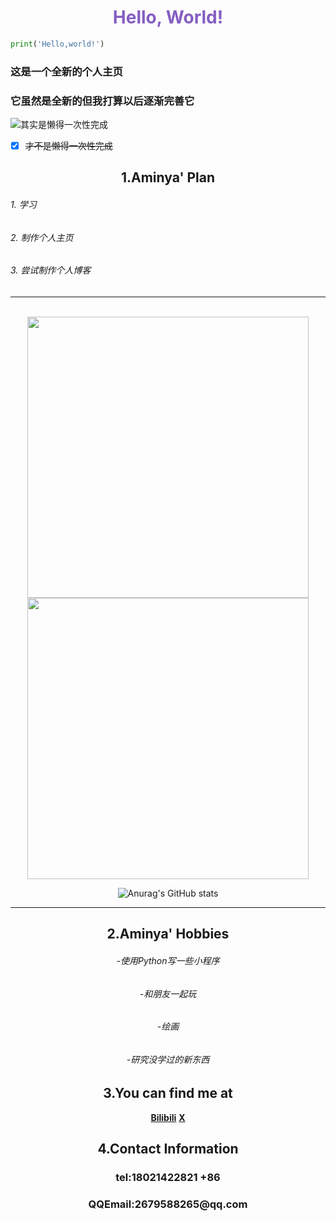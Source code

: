 <h1 align="center" class="info" style="color:#845EC2">Hello, World!</h1>

```python
print('Hello,world!')
```
<h3>这是一个全新的个人主页</h3>
<h3>它虽然是全新的但我打算以后逐渐完善它</h3>

![其实是懒得一次性完成](https://i2.hdslb.com/bfs/face/e0edeabd3db870247f770caa3d3301ef6ac8dbe7.jpg@150w_150h.jpg)
- [x] ~~才不是懒得一次性完成~~
<h2 align="center" class="info">1.Aminya' Plan</h2>

<h6>1. 学习</h6>
<h6>2. 制作个人主页</h6>
<h6>3. 尝试制作个人博客</h6>

***
<br/>
<div align="center">
  <a href="https://github.com/anuraghazra/github-readme-stats#gh-dark-mode-only">
  <img width="450em" src="https://github-readme-stats.vercel.app/api?username=Aminya121&show_icons=true&title_color=FFFFFF&text_color=D65DB1&icon_color=FFC75F&bg_color=DEG,5B63B7,7661BA,905EBA,A95AB8">
  </a>
  <a href="https://github.com/anuraghazra/github-readme-stats#gh-light-mode-only">
    <img width="450em" src="https://github-readme-stats.vercel.app/api/top-langs/?username=Aminya121&">
  </a>
  <br>

![Anurag's GitHub stats](https://github-readme-stats.vercel.app/api?username=Aminya121&show_icons=true&title_color=FFFFFF&text_color=D65DB1&icon_color=FFC75F&bg_color=DEG,5B63B7,7661BA,905EBA,A95AB8
)


***
<h2 align="center" class="info">2.Aminya' Hobbies</h2>
    
<h6>-使用Python写一些小程序</h6>
<h6>-和朋友一起玩</h6>
<h6>-绘画</h6>
<h6>-研究没学过的新东西</h6>

## **3.You can find me at**
 **[Bilibili](https://space.bilibili.com/1331353550)**
 **[X](https://x.com/___Aminya___)**
## **4.Contact Information**
 <h3>tel:18021422821 +86</h3>
 <h3>QQEmail:2679588265@qq.com</h3>
